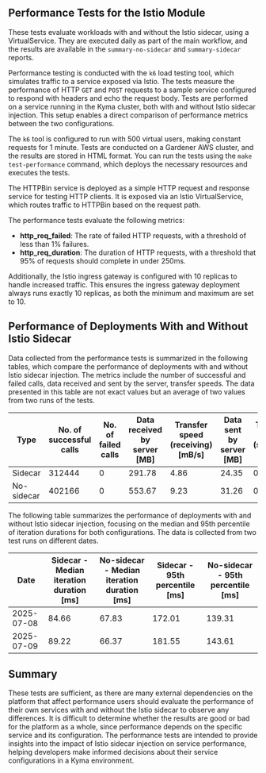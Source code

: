 ## Performance Tests for the Istio Module

These tests evaluate workloads with and without the Istio sidecar, using a VirtualService. They are executed daily as part of the main workflow, and the results are available in the `summary-no-sidecar` and `summary-sidecar` reports.

Performance testing is conducted with the `k6` load testing tool, which simulates traffic to a service exposed via Istio. The tests measure the performance of HTTP `GET` and `POST` requests to a sample service configured to respond with headers and echo the request body.
Tests are performed on a service running in the Kyma cluster, both with and without Istio sidecar injection. This setup enables a direct comparison of performance metrics between the two configurations.

The `k6` tool is configured to run with 500 virtual users, making constant requests for 1 minute. Tests are conducted on a Gardener AWS cluster, and the results are stored in HTML format.
You can run the tests using the `make test-performance` command, which deploys the necessary resources and executes the tests.

The HTTPBin service is deployed as a simple HTTP request and response service for testing HTTP clients. It is exposed via an Istio VirtualService, which routes traffic to HTTPBin based on the request path.

The performance tests evaluate the following metrics:
- **http_req_failed**: The rate of failed HTTP requests, with a threshold of less than 1% failures.
- **http_req_duration**: The duration of HTTP requests, with a threshold that 95% of requests should complete in under 250ms.

Additionally, the Istio ingress gateway is configured with 10 replicas to handle increased traffic. This ensures the ingress gateway deployment always runs exactly 10 replicas, as both the minimum and maximum are set to 10.

## Performance of Deployments With and Without Istio Sidecar

Data collected from the performance tests is summarized in the following tables, which compare the performance of deployments with and without Istio sidecar injection. The metrics include the number of successful and failed calls, data received and sent by the server, transfer speeds. The data presented in this table are not exact values but an average of two values from two runs of the tests.


| Type       | No. of successful calls | No. of failed calls | Data received by server \[MB\] | Transfer speed (receiving) \[mB/s\] | Data sent by server \[MB\] | Transfer speed (sending) \[mB/s\] |
|------------|-------------------------|---------------------|-------------------------------|-------------------------------------|----------------------------|-----------------------------------|
| Sidecar    | 312444                  | 0                   | 291.78                        | 4.86                                | 24.35                      | 0.41                              |
| No-sidecar | 402166                  | 0                   | 553.67                        | 9.23                                | 31.26                      | 0.52                              |


The following table summarizes the performance of deployments with and without Istio sidecar injection, focusing on the median and 95th percentile of iteration durations for both configurations. The data is collected from two test runs on different dates.

| Date   | Sidecar - Median iteration duration [ms] | No-sidecar - Median iteration duration [ms] | Sidecar - 95th percentile [ms] | No-sidecar - 95th percentile [ms] |
|--------|-------------------------------------------|-------------------------------------|----------------------------------|-----------------------------------|
| 2025-07-08 | 84.66                                     | 67.83                               | 172.01                           | 139.31                             |
| 2025-07-09 |                    89.22                 |   66.37                             |     181.55                     |                 143.61            |


## Summary

These tests are sufficient, as there are many external dependencies on the platform that affect performance users should evaluate the performance of their own services with and without the Istio sidecar to observe any differences.
It is difficult to determine whether the results are good or bad for the platform as a whole, since performance depends on the specific service and its configuration.
The performance tests are intended to provide insights into the impact of Istio sidecar injection on service performance, helping developers make informed decisions about their service configurations in a Kyma environment.
